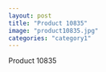 ```yaml
---
layout: post
title: "Product 10835"
image: "product10835.jpg"
categories: "category1"
---
```

Product 10835
